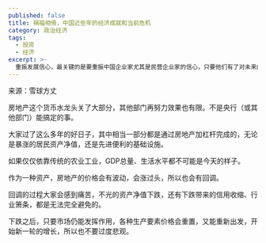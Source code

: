 ```yaml
---
published: false
title: 祸福相倚，中国近些年的经济成就和当前危机
category: 政治经济
tags:
  - 投资
  - 经济
excerpt: >-
  重振发展信心，最关键的是要重振中国企业家尤其是民营企业家的信心，只要他们有了对未来的乐观预期，能够着眼未来进行长期主义的投资，中国经济的新动能就会慢慢积聚起来。
---
```


来源：雪球方丈

房地产这个货币水龙头关了大部分，其他部门再努力效果也有限。不是央行（或其他部门）能搞定的事。

大家过了这么多年的好日子，其中相当一部分都是通过房地产加杠杆完成的，无论是暴涨的居民资产净值，还是先进便利的基础设施。

如果仅仅依靠传统的农业工业，GDP总量、生活水平都不可能是今天的样子。

作为一种资产，房地产的价格会有波动，会涨过头，所以也会有回调。

回调的过程大家会感到痛苦，不光的资产净值下跌，还有下跌带来的信用收缩、行业箫条，都是无法完全避免的。

下跌之后，只要市场仍能发挥作用，各种生产要素价格会重置，又能重新出发，开始新一轮的增长，所以也不要过度悲观。